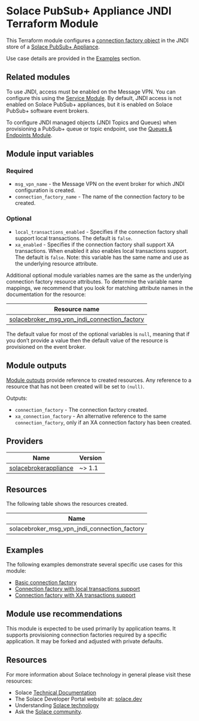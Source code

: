 # Solace PubSub+ Appliance JNDI Terraform Module

This Terraform module configures a [connection factory object](https://docs.solace.com/API/Solace-JMS-API/Connection-Factories.htm) in the JNDI store of a [Solace PubSub+ Appliance](https://solace.com/products/event-broker/). 

Use case details are provided in the [Examples](#examples) section.

## Related modules

To use JNDI, access must be enabled on the Message VPN. You can configure this using the [Service Module](https://registry.terraform.io/modules/SolaceProducts/service/solacebrokerappliance/latest). By default, JNDI access is not enabled on Solace PubSub+ appliances, but it is enabled on Solace PubSub+ software event brokers.

To configure JNDI managed objects (JNDI Topics and Queues) when provisioning a PubSub+ queue or topic endpoint, use the [Queues & Endpoints Module](https://registry.terraform.io/modules/SolaceProducts/queue-endpoint/solacebrokerappliance/latest).

## Module input variables

### Required

* `msg_vpn_name` - the Message VPN on the event broker for which JNDI configuration is created.
* `connection_factory_name` - The name of the connection factory to be created.

### Optional

* `local_transactions_enabled` - Specifies if the connection factory shall support local transactions. The default is `false`.
* `xa_enabled` - Specifies if the connection factory shall support XA transactions. When enabled it also enables local transactions support. The default is `false`. Note: this variable has the same name and use as the underlying resource attribute.

Additional optional module variables names are the same as the underlying connection factory resource attributes. To determine the variable name mappings, we recommend that you look for matching attribute names in the documentation for the resource:

| Resource name |
|---------------|
|[solacebroker_msg_vpn_jndi_connection_factory](https://registry.terraform.io/providers/SolaceProducts/solacebrokerappliance/latest/docs/resources/msg_vpn_jndi_connection_factory#optional)|

The default value for most of the optional variables is `null`, meaning that if you don’t provide a value then the default value of the resource is provisioned on the event broker.

## Module outputs

[Module outputs](https://developer.hashicorp.com/terraform/language/values/outputs) provide reference to created resources. Any reference to a resource that has not been created will be set to `(null)`.

Outputs:
* `connection_factory` - The connection factory created.
* `xa_connection_factory` - An alternative reference to the same `connection_factory`, only if an XA connection factory has been created.

## Providers

| Name | Version |
|------|---------|
| <a name="provider_solacebrokerappliance"></a> [solacebrokerappliance](https://registry.terraform.io/providers/SolaceProducts/solacebrokerappliance/latest) | ~> 1.1 |

## Resources

The following table shows the resources created.

| Name |
|------|
| solacebroker_msg_vpn_jndi_connection_factory |

## Examples

The following examples demonstrate several specific use cases for this module:

- [Basic connection factory](examples/basic/)
- [Connection factory with local transactions support](examples/local-transactions-support/)
- [Connection factory with XA transactions support](examples/xa-transactions-support/)

## Module use recommendations

This module is expected to be used primarily by application teams. It supports provisioning connection factories required by a specific application. It may be forked and adjusted with private defaults.

## Resources

For more information about Solace technology in general please visit these resources:

- Solace [Technical Documentation](https://docs.solace.com/)
- The Solace Developer Portal website at: [solace.dev](//solace.dev/)
- Understanding [Solace technology](//solace.com/products/platform/)
- Ask the [Solace community](//dev.solace.com/community/).
